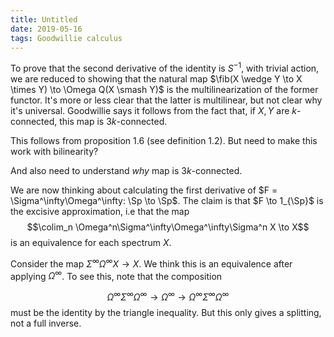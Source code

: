 ```yaml
---
title: Untitled
date: 2019-05-16
tags: Goodwillie calculus
---
```

To prove that the second
derivative of the identity is $S^{-1}$, with trivial action, we are
reduced to showing that the natural map
$\fib(X \wedge Y \to X \times Y) \to \Omega Q(X \smash Y)$ is the
multilinearization of the former functor. It's more or less clear that
the latter is multilinear, but not clear why it's universal. Goodwillie
says it follows from the fact that, if $X,Y$ are $k$-connected, this map
is $3k$-connected.

This follows from proposition 1.6 (see definition 1.2). But need to make
this work with bilinearity?

And also need to understand *why* map is $3k$-connected.

We are now thinking about calculating the first derivative of
$F = \Sigma^\infty\Omega^\infty: \Sp \to \Sp$. The claim is that
$F \to 1_{\Sp}$ is the excisive approximation, i.e that the map
$$\colim_n \Omega^n\Sigma^\infty\Omega^\infty\Sigma^n X \to X$$ is an
equivalence for each spectrum $X$.

Consider the map $\Sigma^\infty\Omega^\infty X \to X$. We think this is
an equivalence after applying $\Omega^\infty$. To see this, note that
the composition

$$\Omega^\infty\Sigma^\infty\Omega^\infty \to \Omega^\infty \to \Omega^\infty\Sigma^\infty\Omega^\infty$$
must be the identity by the triangle inequality. But this only gives a
splitting, not a full inverse.
